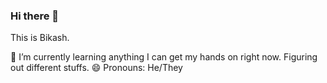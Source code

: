 ### Hi there 👋

This is Bikash.

🌱 I’m currently learning anything I can get my hands on right now. Figuring out different stuffs.
😄 Pronouns: He/They

